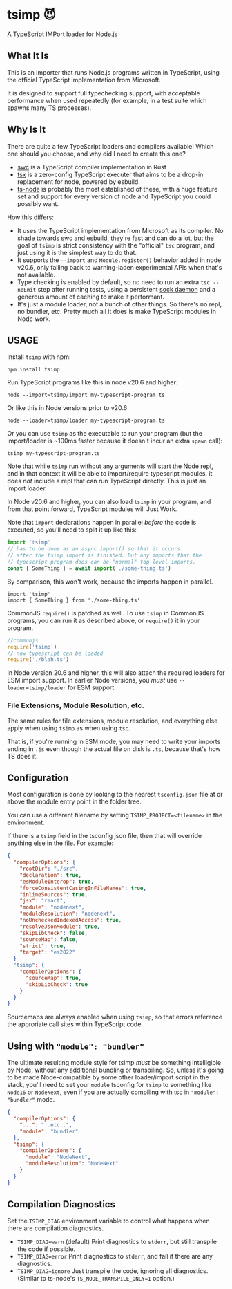 # tsimp 😈

A TypeScript IMPort loader for Node.js

## What It Is

This is an importer that runs Node.js programs written in
TypeScript, using the official TypeScript implementation from
Microsoft.

It is designed to support full typechecking support, with
acceptable performance when used repeatedly (for example, in a
test suite which spawns many TS processes).

## Why Is It

There are quite a few TypeScript loaders and compilers available!
Which one should you choose, and why did I need to create this
one?

- [swc](https://swc.rs) is a TypeScript compiler implementation
  in Rust
- [tsx](https://npmjs.com/package/tsx) is a zero-config
  TypeScript executer that aims to be a drop-in replacement for
  node, powered by esbuild.
- [ts-node](https://npmjs.com/package/ts-node) is probably the
  most established of these, with a huge feature set and support
  for every version of node and TypeScript you could possibly
  want.

How this differs:

- It uses the TypeScript implementation from Microsoft as its
  compiler. No shade towards swc and esbuild, they're fast and
  can do a lot, but the goal of `tsimp` is strict consistency
  with the "official" `tsc` program, and just using it is the
  simplest way to do that.
- It supports the `--import` and `Module.register()` behavior
  added in node v20.6, only falling back to warning-laden
  experimental APIs when that's not available.
- Type checking is enabled by default, so no need to run an extra
  `tsc --noEmit` step after running tests, using a persistent
  [sock daemon](https://isaacs.github.io/sock-daemon) and a
  generous amount of caching to make it performant.
- It's just a module loader, not a bunch of other things. So
  there's no repl, no bundler, etc. Pretty much all it does is
  make TypeScript modules in Node work.

## USAGE

Install `tsimp` with npm:

```
npm install tsimp
```

Run TypeScript programs like this in node v20.6 and higher:

```
node --import=tsimp/import my-typescript-program.ts
```

Or like this in Node versions prior to v20.6:

```
node --loader=tsimp/loader my-typescript-program.ts
```

Or you can use `tsimp` as the executable to run your program (but
the import/loader is ~100ms faster because it doesn't incur an
extra `spawn` call):

```
tsimp my-typescript-program.ts
```

Note that while `tsimp` run without any arguments will start the
Node repl, and in that context it will be able to import/require
typescript modules, it does _not_ include a repl that can run
TypeScript directly. This is just an import loader.

In Node v20.6 and higher, you can also load `tsimp` in your
program, and from that point forward, TypeScript modules will
Just Work.

Note that `import` declarations happen in parallel *before* the
code is executed, so you'll need to split it up like this:

```js
import 'tsimp'
// has to be done as an async import() so that it occurs
// after the tsimp import is finished. But any imports that the
// typescript program does can be "normal" top level imports.
const { SomeThing } = await import('./some-thing.ts')
```

By comparison, this won't work, because the imports happen in
parallel.

```
import 'tsimp'
import { SomeThing } from './some-thing.ts'
```

CommonJS `require()` is patched as well. To use `tsimp` in
CommonJS programs, you can run it as described above, or
`require()` it in your program.

```js
//commonjs
require('tsimp')
// now typescript can be loaded
require('./blah.ts')
```

In Node version 20.6 and higher, this will also attach the
required loaders for ESM import support. In earlier Node
versions, you _must_ use `--loader=tsimp/loader` for ESM support.

### File Extensions, Module Resolution, etc.

The same rules for file extensions, module resolution, and
everything else apply when using `tsimp` as when using `tsc`.

That is, if you're running in ESM mode, you may need to write
your imports ending in `.js` even though the actual file on disk
is `.ts`, because that's how TS does it.

## Configuration

Most configuration is done by looking to the nearest
`tsconfig.json` file at or above the module entry point in the
folder tree.

You can use a different filename by setting
`TSIMP_PROJECT=<filename>` in the environment.

If there is a `tsimp` field in the tsconfig json file, then that
will override anything else in the file. For example:

```json
{
  "compilerOptions": {
    "rootDir": "./src",
    "declaration": true,
    "esModuleInterop": true,
    "forceConsistentCasingInFileNames": true,
    "inlineSources": true,
    "jsx": "react",
    "module": "nodenext",
    "moduleResolution": "nodenext",
    "noUncheckedIndexedAccess": true,
    "resolveJsonModule": true,
    "skipLibCheck": false,
    "sourceMap": false,
    "strict": true,
    "target": "es2022"
  }
  "tsimp": {
    "compilerOptions": {
      "sourceMap": true,
      "skipLibCheck": true
    }
  }
}
```

Sourcemaps are always enabled when using `tsimp`, so that errors
reference the approriate call sites within TypeScript code.

## Using with `"module": "bundler"`

The ultimate resulting module style for tsimp _must_ be something
intelligible by Node, without any additional bundling or
transpiling. So, unless it's going to be made Node-compatible by
some other loader/import script in the stack, you'll need to set
your `module` tsconfig for `tsimp` to something like `Node16` or
`NodeNext`, even if you are actually compiling with tsc in
`"module": "bundler"` mode.

```json
{
  "compilerOptions": {
    "...": "..etc..",
    "module": "bundler"
  },
  "tsimp": {
    "compilerOptions": {
      "module": "NodeNext",
      "moduleResolution": "NodeNext"
    }
  }
}
```

## Compilation Diagnostics

Set the `TSIMP_DIAG` environment variable to control what happens
when there are compilation diagnostics.

- `TSIMP_DIAG=warn` (default) Print diagnostics to `stderr`, but
  still transpile the code if possible.
- `TSIMP_DIAG=error` Print diagnostics to `stderr`, and fail if
  there are any diagnostics.
- `TSIMP_DIAG=ignore` Just transpile the code, ignoring all
  diagnostics. (Similar to ts-node's `TS_NODE_TRANSPILE_ONLY=1`
  option.)
